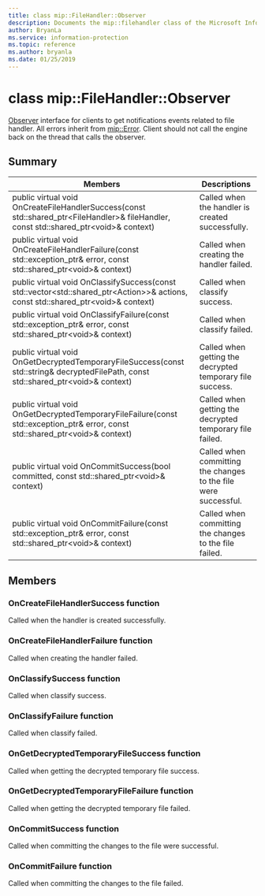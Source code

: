 ```yaml
---
title: class mip::FileHandler::Observer 
description: Documents the mip::filehandler class of the Microsoft Information Protection (MIP) SDK.
author: BryanLa
ms.service: information-protection
ms.topic: reference
ms.author: bryanla
ms.date: 01/25/2019
---
```


# class mip::FileHandler::Observer 
[Observer](class_mip_filehandler_observer.md) interface for clients to get notifications events related to file handler.
All errors inherit from [mip::Error](class_mip_error.md). 
Client should not call the engine back on the thread that calls the observer.
  
## Summary
 Members                        | Descriptions                                
--------------------------------|---------------------------------------------
public virtual void OnCreateFileHandlerSuccess(const std::shared_ptr\<FileHandler\>& fileHandler, const std::shared_ptr\<void\>& context)  |  Called when the handler is created successfully.
public virtual void OnCreateFileHandlerFailure(const std::exception_ptr& error, const std::shared_ptr\<void\>& context)  |  Called when creating the handler failed.
public virtual void OnClassifySuccess(const std::vector\<std::shared_ptr\<Action\>\>& actions, const std::shared_ptr\<void\>& context)  |  Called when classify success.
public virtual void OnClassifyFailure(const std::exception_ptr& error, const std::shared_ptr\<void\>& context)  |  Called when classify failed.
public virtual void OnGetDecryptedTemporaryFileSuccess(const std::string& decryptedFilePath, const std::shared_ptr\<void\>& context)  |  Called when getting the decrypted temporary file success.
public virtual void OnGetDecryptedTemporaryFileFailure(const std::exception_ptr& error, const std::shared_ptr\<void\>& context)  |  Called when getting the decrypted temporary file failed.
public virtual void OnCommitSuccess(bool committed, const std::shared_ptr\<void\>& context)  |  Called when committing the changes to the file were successful.
public virtual void OnCommitFailure(const std::exception_ptr& error, const std::shared_ptr\<void\>& context)  |  Called when committing the changes to the file failed.
  
## Members
  
### OnCreateFileHandlerSuccess function
Called when the handler is created successfully.
  
### OnCreateFileHandlerFailure function
Called when creating the handler failed.
  
### OnClassifySuccess function
Called when classify success.
  
### OnClassifyFailure function
Called when classify failed.
  
### OnGetDecryptedTemporaryFileSuccess function
Called when getting the decrypted temporary file success.
  
### OnGetDecryptedTemporaryFileFailure function
Called when getting the decrypted temporary file failed.
  
### OnCommitSuccess function
Called when committing the changes to the file were successful.
  
### OnCommitFailure function
Called when committing the changes to the file failed.